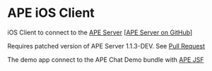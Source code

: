 APE iOS Client
==============

iOS Client to connect to the [APE Server](http://ape-project.org/) [[APE Server on GitHub](https://github.com/APE-Project/APE_Server)]

Requires patched version of APE Server 1.1.3-DEV. See [Pull Request](https://github.com/lcharette/APE_Server/tree/fe98daf9db61410cb4358f248b74975cbd6072cb)

The demo app connect to the APE Chat Demo bundle with [APE JSF](https://github.com/APE-Project/APE_JSF)
